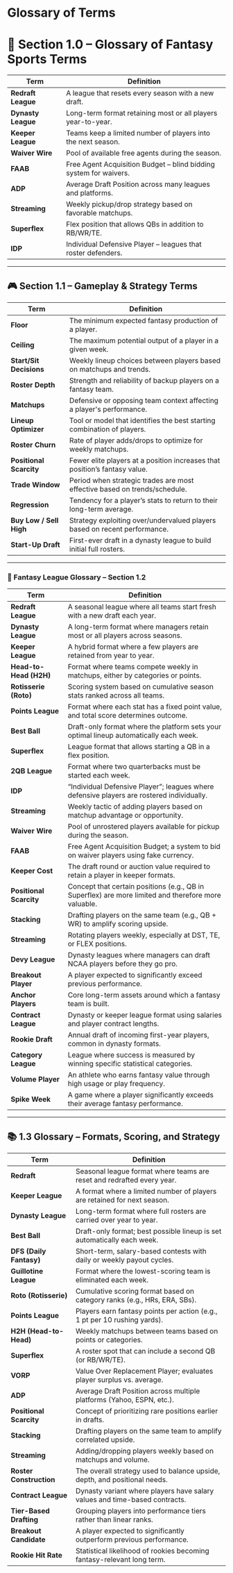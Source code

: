 # Glossary of Terms

# 📘 Section 1.0 – Glossary of Fantasy Sports Terms

| Term                     | Definition                                                                 |
|--------------------------|----------------------------------------------------------------------------|
| **Redraft League**       | A league that resets every season with a new draft.                        |
| **Dynasty League**       | Long-term format retaining most or all players year-to-year.               |
| **Keeper League**        | Teams keep a limited number of players into the next season.               |
| **Waiver Wire**          | Pool of available free agents during the season.                           |
| **FAAB**                 | Free Agent Acquisition Budget – blind bidding system for waivers.          |
| **ADP**                  | Average Draft Position across many leagues and platforms.                  |
| **Streaming**            | Weekly pickup/drop strategy based on favorable matchups.                   |
| **Superflex**            | Flex position that allows QBs in addition to RB/WR/TE.                     |
| **IDP**                  | Individual Defensive Player – leagues that roster defenders.               |

---
## 🎮 Section 1.1 – Gameplay & Strategy Terms

| Term                   | Definition                                                                 |
|------------------------|----------------------------------------------------------------------------|
| **Floor**              | The minimum expected fantasy production of a player.                       |
| **Ceiling**            | The maximum potential output of a player in a given week.                  |
| **Start/Sit Decisions**| Weekly lineup choices between players based on matchups and trends.        |
| **Roster Depth**       | Strength and reliability of backup players on a fantasy team.              |
| **Matchups**           | Defensive or opposing team context affecting a player's performance.       |
| **Lineup Optimizer**   | Tool or model that identifies the best starting combination of players.    |
| **Roster Churn**       | Rate of player adds/drops to optimize for weekly matchups.                 |
| **Positional Scarcity**| Fewer elite players at a position increases that position’s fantasy value. |
| **Trade Window**       | Period when strategic trades are most effective based on trends/schedule.  |
| **Regression**         | Tendency for a player’s stats to return to their long-term average.        |
| **Buy Low / Sell High**| Strategy exploiting over/undervalued players based on recent performance.  |
| **Start-Up Draft**     | First-ever draft in a dynasty league to build initial full rosters.        |
---

### 📘 Fantasy League Glossary – Section 1.2

| **Term**                | **Definition**                                                                                       |
| ----------------------- | ---------------------------------------------------------------------------------------------------- |
| **Redraft League**      | A seasonal league where all teams start fresh with a new draft each year.                            |
| **Dynasty League**      | A long-term format where managers retain most or all players across seasons.                         |
| **Keeper League**       | A hybrid format where a few players are retained from year to year.                                  |
| **Head-to-Head (H2H)**  | Format where teams compete weekly in matchups, either by categories or points.                       |
| **Rotisserie (Roto)**   | Scoring system based on cumulative season stats ranked across all teams.                             |
| **Points League**       | Format where each stat has a fixed point value, and total score determines outcome.                  |
| **Best Ball**           | Draft-only format where the platform sets your optimal lineup automatically each week.               |
| **Superflex**           | League format that allows starting a QB in a flex position.                                          |
| **2QB League**          | Format where two quarterbacks must be started each week.                                             |
| **IDP**                 | “Individual Defensive Player”; leagues where defensive players are rostered individually.            |
| **Streaming**           | Weekly tactic of adding players based on matchup advantage or opportunity.                           |
| **Waiver Wire**         | Pool of unrostered players available for pickup during the season.                                   |
| **FAAB**                | Free Agent Acquisition Budget; a system to bid on waiver players using fake currency.                |
| **Keeper Cost**         | The draft round or auction value required to retain a player in keeper formats.                      |
| **Positional Scarcity** | Concept that certain positions (e.g., QB in Superflex) are more limited and therefore more valuable. |
| **Stacking**            | Drafting players on the same team (e.g., QB + WR) to amplify scoring upside.                         |
| **Streaming**           | Rotating players weekly, especially at DST, TE, or FLEX positions.                                   |
| **Devy League**         | Dynasty leagues where managers can draft NCAA players before they go pro.                            |
| **Breakout Player**     | A player expected to significantly exceed previous performance.                                      |
| **Anchor Players**      | Core long-term assets around which a fantasy team is built.                                          |
| **Contract League**     | Dynasty or keeper league format using salaries and player contract lengths.                          |
| **Rookie Draft**        | Annual draft of incoming first-year players, common in dynasty formats.                              |
| **Category League**     | League where success is measured by winning specific statistical categories.                         |
| **Volume Player**       | An athlete who earns fantasy value through high usage or play frequency.                             |
| **Spike Week**          | A game where a player significantly exceeds their average fantasy performance.                       |

---
## 📚 1.3 Glossary – Formats, Scoring, and Strategy

| Term                      | Definition                                                                 |
|---------------------------|----------------------------------------------------------------------------|
| **Redraft**               | Seasonal league format where teams are reset and redrafted every year.    |
| **Keeper League**         | A format where a limited number of players are retained for next season.  |
| **Dynasty League**        | Long-term format where full rosters are carried over year to year.        |
| **Best Ball**             | Draft-only format; best possible lineup is set automatically each week.   |
| **DFS (Daily Fantasy)**   | Short-term, salary-based contests with daily or weekly payout cycles.     |
| **Guillotine League**     | Format where the lowest-scoring team is eliminated each week.             |
| **Roto (Rotisserie)**     | Cumulative scoring format based on category ranks (e.g., HRs, ERA, SBs).  |
| **Points League**         | Players earn fantasy points per action (e.g., 1 pt per 10 rushing yards). |
| **H2H (Head-to-Head)**    | Weekly matchups between teams based on points or categories.              |
| **Superflex**             | A roster spot that can include a second QB (or RB/WR/TE).                 |
| **VORP**                  | Value Over Replacement Player; evaluates player surplus vs. average.      |
| **ADP**                   | Average Draft Position across multiple platforms (Yahoo, ESPN, etc.).     |
| **Positional Scarcity**   | Concept of prioritizing rare positions earlier in drafts.                 |
| **Stacking**              | Drafting players on the same team to amplify correlated upside.           |
| **Streaming**             | Adding/dropping players weekly based on matchups and volume.              |
| **Roster Construction**   | The overall strategy used to balance upside, depth, and positional needs. |
| **Contract League**       | Dynasty variant where players have salary values and time-based contracts.|
| **Tier-Based Drafting**   | Grouping players into performance tiers rather than linear ranks.         |
| **Breakout Candidate**    | A player expected to significantly outperform previous performance.       |
| **Rookie Hit Rate**       | Statistical likelihood of rookies becoming fantasy-relevant long term.    |
